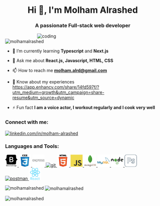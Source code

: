 <h1 align="center">Hi 👋, I'm Molham Alrashed</h1>
<h3 align="center">A passionate Full-stack web developer</h3>
<image align="right" alt="coding" width="400" src="https://res.cloudinary.com/dtb1hpuil/image/upload/v1703361640/aaa_cef5t2.jpg"></image>

<p align="left"> <img src="https://komarev.com/ghpvc/?username=molhamalrashed&label=Profile%20views&color=0e75b6&style=flat" alt="molhamalrashed" /> </p>

- 🌱 I’m currently learning **Typescript** and **Next.js**

- 💬 Ask me about **React.js, Javascript, HTML, CSS**

- 📫 How to reach me **molham.alrd@gmail.com**

- 📄 Know about my experiences https://app.enhancv.com/share/14fd597f/?utm_medium=growth&utm_campaign=share-resume&utm_source=dynamic

- ⚡ Fun fact **I am a voice actor, I workout regularly and I cook very well**

<h3 align="left">Connect with me:</h3>
<p align="left">
<a href="https://www.linkedin.com/in/molham-alrashed/" target="blank"><img align="center" src="https://raw.githubusercontent.com/rahuldkjain/github-profile-readme-generator/master/src/images/icons/Social/linked-in-alt.svg" alt="linkedin.com/in/molham-alrashed" height="30" width="40" /></a>
</p>

<h3 align="left">Languages and Tools:</h3>
<p align="left"> <a href="https://getbootstrap.com" target="_blank" rel="noreferrer"> <img src="https://raw.githubusercontent.com/devicons/devicon/master/icons/bootstrap/bootstrap-plain-wordmark.svg" alt="bootstrap" width="40" height="40"/> </a> <a href="https://www.w3schools.com/css/" target="_blank" rel="noreferrer"> <img src="https://raw.githubusercontent.com/devicons/devicon/master/icons/css3/css3-original-wordmark.svg" alt="css3" width="40" height="40"/> </a> <a href="https://expressjs.com" target="_blank" rel="noreferrer"> <img src="https://raw.githubusercontent.com/devicons/devicon/master/icons/express/express-original-wordmark.svg" alt="express" width="40" height="40"/> </a> <a href="https://git-scm.com/" target="_blank" rel="noreferrer"> <img src="https://www.vectorlogo.zone/logos/git-scm/git-scm-icon.svg" alt="git" width="40" height="40"/> </a> <a href="https://www.w3.org/html/" target="_blank" rel="noreferrer"> <img src="https://raw.githubusercontent.com/devicons/devicon/master/icons/html5/html5-original-wordmark.svg" alt="html5" width="40" height="40"/> </a> <a href="https://developer.mozilla.org/en-US/docs/Web/JavaScript" target="_blank" rel="noreferrer"> <img src="https://raw.githubusercontent.com/devicons/devicon/master/icons/javascript/javascript-original.svg" alt="javascript" width="40" height="40"/> </a> <a href="https://www.mongodb.com/" target="_blank" rel="noreferrer"> <img src="https://raw.githubusercontent.com/devicons/devicon/master/icons/mongodb/mongodb-original-wordmark.svg" alt="mongodb" width="40" height="40"/> </a> <a href="https://www.mysql.com/" target="_blank" rel="noreferrer"> <img src="https://raw.githubusercontent.com/devicons/devicon/master/icons/mysql/mysql-original-wordmark.svg" alt="mysql" width="40" height="40"/> </a> <a href="https://nodejs.org" target="_blank" rel="noreferrer"> <img src="https://raw.githubusercontent.com/devicons/devicon/master/icons/nodejs/nodejs-original-wordmark.svg" alt="nodejs" width="40" height="40"/> </a> <a href="https://www.photoshop.com/en" target="_blank" rel="noreferrer"> <img src="https://raw.githubusercontent.com/devicons/devicon/master/icons/photoshop/photoshop-line.svg" alt="photoshop" width="40" height="40"/> </a> <a href="https://postman.com" target="_blank" rel="noreferrer"> <img src="https://www.vectorlogo.zone/logos/getpostman/getpostman-icon.svg" alt="postman" width="40" height="40"/> </a> <a href="https://reactjs.org/" target="_blank" rel="noreferrer"> <img src="https://raw.githubusercontent.com/devicons/devicon/master/icons/react/react-original-wordmark.svg" alt="react" width="40" height="40"/> </a> </p>

<p><img align="left" src="https://github-readme-stats.vercel.app/api/top-langs?username=molhamalrashed&show_icons=true&locale=en&layout=compact" alt="molhamalrashed" /></p>

<p>&nbsp;<img align="center" src="https://github-readme-stats.vercel.app/api?username=molhamalrashed&show_icons=true&locale=en" alt="molhamalrashed" /></p>

<p><img align="center" src="https://github-readme-streak-stats.herokuapp.com/?user=molhamalrashed&" alt="molhamalrashed" /></p>
